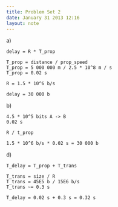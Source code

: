 ```yaml
---
title: Problem Set 2
date: January 31 2013 12:16
layout: note
---
```


a)


	delay = R * T_prop

	T_prop = distance / prop_speed
	T_prop = 5 000 000 m / 2.5 * 10^8 m / s
	T_prop = 0.02 s

	R = 1.5 * 10^6 b/s

	delay = 30 000 b



b)


	4.5 * 10^5 bits A -> B
	0.02 s

	R / t_prop

	1.5 * 10^6 b/s * 0.02 s = 30 000 b


d)


	T_delay = T_prop + T_trans

	T_trans = size / R
	T_trans = 45E5 b / 15E6 b/s
	T_trans ~= 0.3 s

	T_delay = 0.02 s + 0.3 s = 0.32 s
